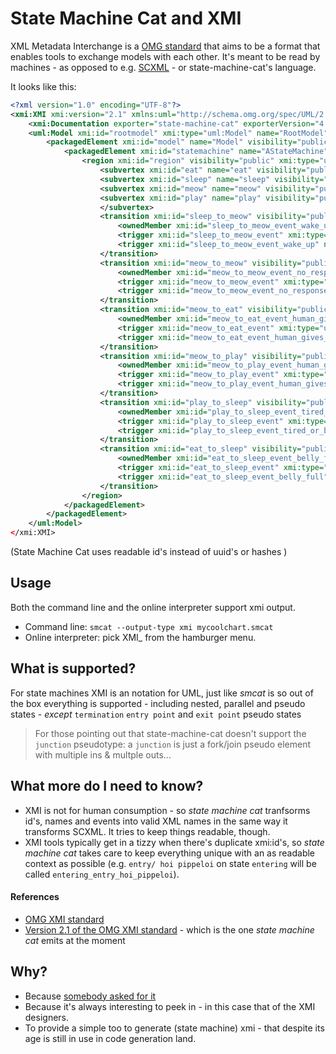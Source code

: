 # State Machine Cat and XMI

XML Metadata Interchange is a [OMG standard](https://www.omg.org/spec/XMI) that
aims to be a format that enables tools to exchange models with each other. It's
meant to be read by machines - as opposed to e.g. [SCXML](./SCXML.md) - or 
state-machine-cat's language.

It looks like this:

```xml
<?xml version="1.0" encoding="UTF-8"?>
<xmi:XMI xmi:version="2.1" xmlns:uml="http://schema.omg.org/spec/UML/2.0" xmlns:xmi="http://schema.omg.org/spec/XMI/2.1">
    <xmi:Documentation exporter="state-machine-cat" exporterVersion="4.6.0-beta-1"/>
    <uml:Model xmi:id="rootmodel" xmi:type="uml:Model" name="RootModel">
        <packagedElement xmi:id="model" name="Model" visibility="public" xmi:type="uml:Model">
            <packagedElement xmi:id="statemachine" name="AStateMachine" visibility="public" isReentrant="true" xmi:type="uml:StateMachine">
                <region xmi:id="region" visibility="public" xmi:type="uml:Region">
                    <subvertex xmi:id="eat" name="eat" visibility="public" xmi:type="uml:State"/>
                    <subvertex xmi:id="sleep" name="sleep" visibility="public" xmi:type="uml:State"/>
                    <subvertex xmi:id="meow" name="meow" visibility="public" xmi:type="uml:State"/>
                    <subvertex xmi:id="play" name="play" visibility="public" xmi:type="uml:State"/>
                    </subvertex>
                    <transition xmi:id="sleep_to_meow" visibility="public" xmi:type="uml:Transition" source="sleep" target="meow" kind="external">
                        <ownedMember xmi:id="sleep_to_meow_event_wake_up" name="wake_up" visibility="public" xmi:type="uml:AnyReceiveEvent"/>
                        <trigger xmi:id="sleep_to_meow_event" xmi:type="uml:Trigger" name="wake_up" event="sleep_to_meow_event_wake_up"/>
                        <trigger xmi:id="sleep_to_meow_event_wake_up" name="wake_up" visibility="public" xmi:type="uml:AnyReceiveEvent"/>
                    </transition>
                    <transition xmi:id="meow_to_meow" visibility="public" xmi:type="uml:Transition" source="meow" target="meow" kind="external">
                        <ownedMember xmi:id="meow_to_meow_event_no_response_from_human" name="no_response_from_human" visibility="public" xmi:type="uml:AnyReceiveEvent"/>
                        <trigger xmi:id="meow_to_meow_event" xmi:type="uml:Trigger" name="no_response_from_human" event="meow_to_meow_event_no_response_from_human"/>
                        <trigger xmi:id="meow_to_meow_event_no_response_from_human" name="no_response_from_human" visibility="public" xmi:type="uml:AnyReceiveEvent"/>
                    </transition>
                    <transition xmi:id="meow_to_eat" visibility="public" xmi:type="uml:Transition" source="meow" target="eat" kind="external">
                        <ownedMember xmi:id="meow_to_eat_event_human_gives_food" name="human_gives_food" visibility="public" xmi:type="uml:AnyReceiveEvent"/>
                        <trigger xmi:id="meow_to_eat_event" xmi:type="uml:Trigger" name="human_gives_food" event="meow_to_eat_event_human_gives_food"/>
                        <trigger xmi:id="meow_to_eat_event_human_gives_food" name="human_gives_food" visibility="public" xmi:type="uml:AnyReceiveEvent"/>
                    </transition>
                    <transition xmi:id="meow_to_play" visibility="public" xmi:type="uml:Transition" source="meow" target="play" kind="external">
                        <ownedMember xmi:id="meow_to_play_event_human_gives_toy" name="human_gives_toy" visibility="public" xmi:type="uml:AnyReceiveEvent"/>
                        <trigger xmi:id="meow_to_play_event" xmi:type="uml:Trigger" name="human_gives_toy" event="meow_to_play_event_human_gives_toy"/>
                        <trigger xmi:id="meow_to_play_event_human_gives_toy" name="human_gives_toy" visibility="public" xmi:type="uml:AnyReceiveEvent"/>
                    </transition>
                    <transition xmi:id="play_to_sleep" visibility="public" xmi:type="uml:Transition" source="play" target="sleep" kind="external">
                        <ownedMember xmi:id="play_to_sleep_event_tired_or_bored" name="tired_or_bored" visibility="public" xmi:type="uml:AnyReceiveEvent"/>
                        <trigger xmi:id="play_to_sleep_event" xmi:type="uml:Trigger" name="tired_or_bored" event="play_to_sleep_event_tired_or_bored"/>
                        <trigger xmi:id="play_to_sleep_event_tired_or_bored" name="tired_or_bored" visibility="public" xmi:type="uml:AnyReceiveEvent"/>
                    </transition>
                    <transition xmi:id="eat_to_sleep" visibility="public" xmi:type="uml:Transition" source="eat" target="sleep" kind="external">
                        <ownedMember xmi:id="eat_to_sleep_event_belly_full" name="belly_full" visibility="public" xmi:type="uml:AnyReceiveEvent"/>
                        <trigger xmi:id="eat_to_sleep_event" xmi:type="uml:Trigger" name="belly_full" event="eat_to_sleep_event_belly_full"/>
                        <trigger xmi:id="eat_to_sleep_event_belly_full" name="belly_full" visibility="public" xmi:type="uml:AnyReceiveEvent"/>
                    </transition>
                </region>
            </packagedElement>
        </packagedElement>
    </uml:Model>
</xmi:XMI>
```
(State Machine Cat uses readable id's instead of uuid's or hashes )

## Usage
Both the command line and the online interpreter support xmi output.
- Command line: `smcat --output-type xmi mycoolchart.smcat` 
- Online interpreter: pick XMI_ from the hamburger menu.

## What is supported?
For state machines XMI is an notation for UML, just like _smcat_ is
so out of the box everything is supported - including nested, parallel
and pseudo states - _except_ `termination` `entry point`
and `exit point` pseudo states 

> For those pointing out that state-machine-cat doesn't support 
> the `junction` pseudotype: a `junction` is just a fork/join
> pseudo element with multiple ins & multple outs...


## What more do I need to know?
- XMI is not for human consumption - so _state machine cat_ tranfsorms
  id's, names and events into valid XML names in the same way it
  transforms SCXML. It tries to keep things readable, though.
- XMI tools typically get in a tizzy when there's duplicate xmi:id's, so
  _state machine cat_ takes care to keep everything unique with an
  as readable context as possible (e.g. `entry/ hoi pippeloi` on state
  `entering` will be called `entering_entry_hoi_pippeloi`).

#### References
- [OMG XMI standard](https://www.omg.org/spec/XMI)
- [Version 2.1 of the OMG XMI standard](https://www.omg.org/spec/XMI/2.1) - which is the one _state machine cat_ emits at the moment


## Why?
- Because [somebody asked for it](https://github.com/sverweij/state-machine-cat/issues/44)
- Because it's always interesting to peek in - in this case that of the XMI designers.
- To provide a simple too to generate (state machine) xmi - that despite its age is still 
  in use in code generation land.